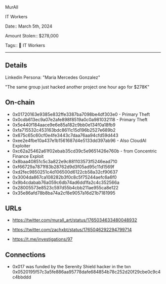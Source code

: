 MurAll 

IT Workers

Date:: March 5th, 2024

Amount Stolen:: $278,000

Tags:: 💼 IT Workers

---


## Details

Linkedin Persona: "Maria Mercedes Gonzalez"

"The same group just hacked another project one hour ago for $278K"

## On-chain

- 0x01720163e9385e832ffe3387ba7098be4df303e0 - Primary Theft
- 0x0cdb613ec9a07e2afe898f8519a0c0a981032118 - Primary Theft
- 0x5e440f184aace9e6e85a182c9bb0e134f0a18fb9
- 0xfa715532c453163bdc8611c15d196b2527e689b2
- 0x675c65c60cf0e4fe3443c7daa76aa94cfd59d443
- 0xee2e4fbe10a437e1b1561687d4e5133dd397ab96 - Also CloudAI Exploiter
- 0xc62a25462a61f02ebab35cd39c5e9651426e760b - from Concentric Finance Exploit
- 0x8baa40851c5c3a822e9c881103573f5246ead710
- 0xf66729a7871f83b28762d9d3f05ad95c11d1569f
- 0xd2fec9850251c4d106500d6122cb58a32cf90637
- 0x3004da867ca108282b3f0c8c5f75244aefc6a6f0
- 0x9b4cdabab76a059c6db74ad6dd1fa2c4c352566a
- 0x28005573e8523c597d55b4cbb211ae955ca8e122
- 0x35e86afd78b8ba74a2cf8e9057a16d21b7181995 

## URLs

- https://twitter.com/murall_art/status/1765034633480048932

- https://twitter.com/zachxbt/status/1765046292294799714

- https://t.me/investigations/97


## Connections

- 0x017 was funded by the Serenity Shield hacker in the txn 0x0520195f57c3a5fe886aa95778dafe684854b78c252d20f29cbe0c9c4c4bbddd